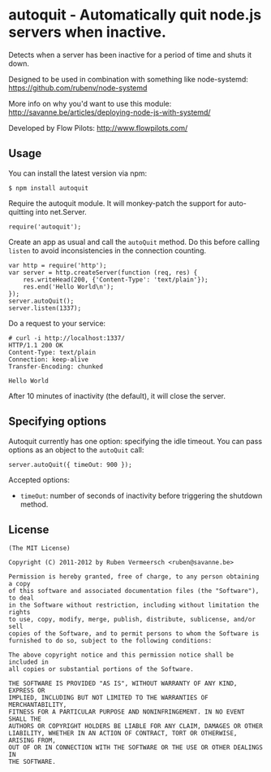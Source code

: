 # autoquit - Automatically quit node.js servers when inactive.

  Detects when a server has been inactive for a period of time and shuts it down.
  
  Designed to be used in combination with something like node-systemd: https://github.com/rubenv/node-systemd

  More info on why you'd want to use this module: http://savanne.be/articles/deploying-node-js-with-systemd/

  Developed by Flow Pilots: http://www.flowpilots.com/

## Usage
  
  You can install the latest version via npm:
  
    $ npm install autoquit

  Require the autoquit module. It will monkey-patch the support for auto-quitting into net.Server.

    require('autoquit');

  Create an app as usual and call the `autoQuit` method. Do this before calling `listen` to avoid inconsistencies in the connection counting.

    var http = require('http');
    var server = http.createServer(function (req, res) {
        res.writeHead(200, {'Content-Type': 'text/plain'});
        res.end('Hello World\n');
    });
    server.autoQuit();
    server.listen(1337);
  
  Do a request to your service:

    # curl -i http://localhost:1337/
    HTTP/1.1 200 OK
    Content-Type: text/plain
    Connection: keep-alive
    Transfer-Encoding: chunked
    
    Hello World

  After 10 minutes of inactivity (the default), it will close the server.

## Specifying options

  Autoquit currently has one option: specifying the idle timeout. You can pass options as an object to the `autoQuit` call:
  
    server.autoQuit({ timeOut: 900 });
    
  Accepted options:
  
  * `timeOut`: number of seconds of inactivity before triggering the shutdown method.    
    
## License 

    (The MIT License)

    Copyright (C) 2011-2012 by Ruben Vermeersch <ruben@savanne.be>

    Permission is hereby granted, free of charge, to any person obtaining a copy
    of this software and associated documentation files (the "Software"), to deal
    in the Software without restriction, including without limitation the rights
    to use, copy, modify, merge, publish, distribute, sublicense, and/or sell
    copies of the Software, and to permit persons to whom the Software is
    furnished to do so, subject to the following conditions:

    The above copyright notice and this permission notice shall be included in
    all copies or substantial portions of the Software.

    THE SOFTWARE IS PROVIDED "AS IS", WITHOUT WARRANTY OF ANY KIND, EXPRESS OR
    IMPLIED, INCLUDING BUT NOT LIMITED TO THE WARRANTIES OF MERCHANTABILITY,
    FITNESS FOR A PARTICULAR PURPOSE AND NONINFRINGEMENT. IN NO EVENT SHALL THE
    AUTHORS OR COPYRIGHT HOLDERS BE LIABLE FOR ANY CLAIM, DAMAGES OR OTHER
    LIABILITY, WHETHER IN AN ACTION OF CONTRACT, TORT OR OTHERWISE, ARISING FROM,
    OUT OF OR IN CONNECTION WITH THE SOFTWARE OR THE USE OR OTHER DEALINGS IN
    THE SOFTWARE.
